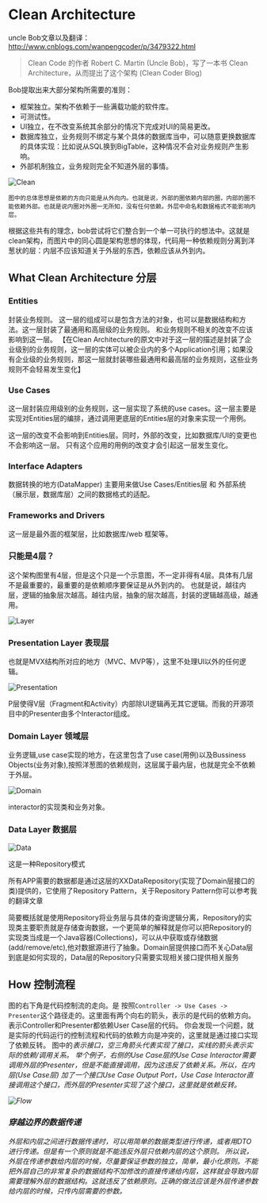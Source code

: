 # Clean Architecture

uncle Bob文章以及翻译：http://www.cnblogs.com/wanpengcoder/p/3479322.html

> Clean Code 的作者 Robert C. Martin (Uncle Bob)，写了一本书 Clean Architecture，从而提出了这个架构 (Clean Coder Blog)

Bob提取出来大部分架构所需要的准则：

- 框架独立。架构不依赖于一些满载功能的软件库。
- 可测试性。
- UI独立，在不改变系统其余部分的情况下完成对UI的简易更改。
- 数据库独立，业务规则不绑定与某个具体的数据库当中，可以随意更换数据库的具体实现：比如说从SQL换到BigTable，这种情况不会对业务规则产生影响。
- 外部机制独立，业务规则完全不知道外层的事情。

![Clean](https://pic1.zhimg.com/80/v2-28f5a77fe859101974d013bbd6cf61f8_720w.webp)

`图中的总体思想是依赖的方向只能是从外向内。也就是说，外部的圈依赖内部的圈，内部的圈不能依赖外部。也就是说内圈对外圈一无所知，没有任何依赖。外层中命名和数据格式不能影响内层。`

根据这些共有的理念，bob尝试将它们整合到一个单一可执行的想法中。这就是clean架构，而图片中的同心圆是架构思想的体现，代码用一种依赖规则分离到洋葱状的层：内层不应该知道关于外层的东西，依赖应该从外到内。

## What Clean Architecture 分层

### Entities

封装业务规则。 这一层的组成可以是包含方法的对象，也可以是数据结构和方法。这一层封装了最通用和高层级的业务规则。 和业务规则不相关的改变不应该影响到这一层。 【在Clean Architecture的原文中对于这一层的描述是封装了企业级别的业务规则，这一层的实体可以被企业内的多个Application引用；如果没有企业级的业务规则，那这一层就封装哪些最通用和最高层的业务规则，这些业务规则不会轻易发生变化】

### Use Cases

这一层封装应用级别的业务规则，这一层实现了系统的use cases。这一层主要是实现对Entities层的编排，通过调用更底层的Entities层的对象来实现一个用例。

这一层的改变不会影响到Entities层。同时，外部的改变，比如数据库/UI的变更也不会影响这一层。 只有这个应用的用例的改变才会引起这一层发生变化。

### Interface Adapters

数据转换的地方(DataMapper) 主要用来做Use Cases/Entities层 和 外部系统（展示层，数据库层）之间的数据格式的适配。

### Frameworks and Drivers

这一层是最外面的框架层，比如数据库/web 框架等。

### 只能是4层？

这个架构图里有4层，但是这个只是一个示意图，不一定非得有4层。具体有几层不是最重要的，最重要的是依赖顺序要保证是从外到内的。 也就是说，越往内层，逻辑的抽象层次越高。越往内层，抽象的层次越高，封装的逻辑越高级，越通用。

![Layer](https://p1-jj.byteimg.com/tos-cn-i-t2oaga2asx/gold-user-assets/2017/9/27/cf6d29b80b62da4905155c1cbe5fff5e~tplv-t2oaga2asx-jj-mark:3024:0:0:0:q75.png)

### Presentation Layer 表现层

也就是MVX结构所对应的地方（MVC、MVP等），这里不处理UI以外的任何逻辑。

![Presentation](https://p1-jj.byteimg.com/tos-cn-i-t2oaga2asx/gold-user-assets/2017/9/27/ccccf90377a0baa49d63141cdd1a487f~tplv-t2oaga2asx-jj-mark:3024:0:0:0:q75.png)

P层使得V层（Fragment和Activity）内部除UI逻辑再无其它逻辑。而我的开源项目中的Presenter由多个Interactor组成。

### Domain Layer 领域层

业务逻辑,use case实现的地方，在这里包含了use case(用例)以及Bussiness Objects(业务对象),按照洋葱图的依赖规则，这层属于最内层，也就是完全不依赖于外层。

![Domain](https://p1-jj.byteimg.com/tos-cn-i-t2oaga2asx/gold-user-assets/2017/9/27/1950f115073f471ca4b9beb4bc4f88cc~tplv-t2oaga2asx-jj-mark:3024:0:0:0:q75.png)

interactor的实现类和业务对象。

### Data Layer 数据层

![Data](https://p1-jj.byteimg.com/tos-cn-i-t2oaga2asx/gold-user-assets/2017/9/27/797ee7d22b857162e258f0432d996c08~tplv-t2oaga2asx-jj-mark:3024:0:0:0:q75.png)

这是一种Repository模式

所有APP需要的数据都是通过这层的XXDataRepository(实现了Domain层接口的类)提供的，它使用了Repository Pattern，关于Repository Pattern你可以参考我的翻译文章

简要概括就是使用Repository将业务层与具体的查询逻辑分离，Repository的实现类主要职责就是存储查询数据，一个更简单的解释就是你可以把Repository的实现类当成是一个Java容器(Collections)，可以从中获取或存储数据(add/remove/etc),他对数据源进行了抽象。Domain层提供接口而不关心Data层到底是如何实现的，Data层的Repository只需要实现相关接口提供相关服务

## How 控制流程

图的右下角是代码控制流的走向。是 按照`Controller -> Use Cases -> Presenter`这个路径走的。这里面有两个向右的箭头，表示的是代码的依赖方向。表示Controller和Presenter都依赖User Case层的代码。 你会发现一个问题，就是实际的代码运行的控制流程和代码的依赖方向是冲突的，这里就是通过接口实现了依赖反转。 图中的<I>表示接口，空三角箭头代表实现了接口，实线的箭头表示实际的依赖/调用关系。 举个例子，右侧的Use Case层的Use Case Interactor需要调用外层的Presenter，但是不能直接调用，因为这违反了依赖关系。所以，在内层(Use Case层) 加了一个接口Use Case Output Port，Use Case Interactor直接调用这个接口，而外层的Presenter实现了这个接口，这里就是依赖反转。

![Flow](https://pic2.zhimg.com/80/v2-207d045077f56c6e4c6f6ee3dba9c59d_720w.webp)

### 穿越边界的数据传递

外层和内层之间进行数据传递时，可以用简单的数据类型进行传递，或者用DTO进行传递。但是有一个原则就是不能违反外层只依赖内层的这个原则。 所以说，外层在传递参数给内层的时候，尽量要保证参数的独立，简单，最小化原则。不能把外层自己的非常复杂的数据结构不加修改的直接传递给内层，这样就会导致内层需要理解外层的数据结构。这就违反了依赖原则。正确的做法应该是外层传递参数给内层的时候，只传内层需要的参数。

